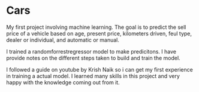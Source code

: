 # Cars
My first project involving machine learning. The goal is to predict the sell price of a vehicle based on age, present price, kilometers driven, feul type, dealer or individual, and automatic or manual. 

I trained a randomforrestregressor model to make predicitons. I have provide notes on the different steps taken to build and train the model. 

I followed a guide on youtube by Krish Naik so i can get my first experience in training a actual model. I learned many skills in this project and very happy with the knowledge coming out from it. 
